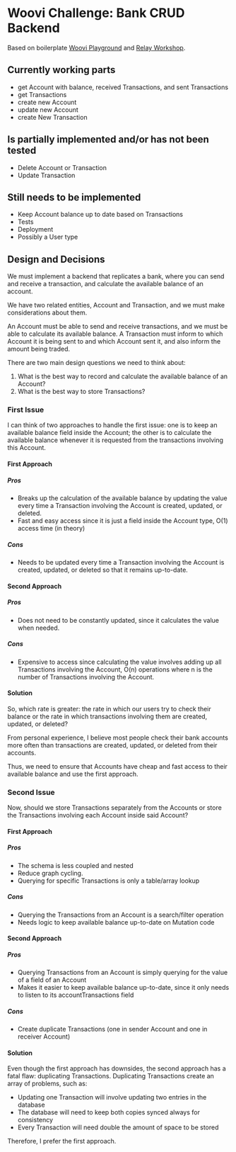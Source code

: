 # Woovi Challenge: Bank CRUD Backend

Based on boilerplate [Woovi Playground](https://github.com/woovibr/woovi-playground) and [Relay Workshop](https://github.com/sibelius/relay-workshop).

## Currently working parts

- get Account with balance, received Transactions, and sent Transactions
- get Transactions
- create new Account
- update new Account
- create New Transaction

## Is partially implemented and/or has not been tested

- Delete Account or Transaction
- Update Transaction

## Still needs to be implemented

- Keep Account balance up to date based on Transactions
- Tests
- Deployment
- Possibly a User type

## Design and Decisions

We must implement a backend that replicates a bank, where you can send and receive a transaction, and calculate the available balance of an account. 

We have two related entities, Account and Transaction, and we must make considerations about them.

An Account must be able to send and receive transactions, and we must be able to calculate its available balance. A Transaction must inform to which Account it is being sent to and which Account sent it, and also inform the amount being traded.

There are two main design questions we need to think about:

1. What is the best way to record and calculate the available balance of an Account?
2. What is the best way to store Transactions?

### First Issue

I can think of two approaches to handle the first issue: one is to keep an available balance field inside the Account; the other is to calculate the available balance whenever it is requested from the transactions involving this Account.

#### First Approach

##### Pros

- Breaks up the calculation of the available balance by updating the value every time a Transaction involving the Account is created, updated, or deleted.
- Fast and easy access since it is just a field inside the Account type, O(1) access time (in theory)

##### Cons

- Needs to be updated every time a Transaction involving the Account is created, updated, or deleted so that it remains up-to-date.

#### Second Approach

##### Pros

- Does not need to be constantly updated, since it calculates the value when needed.

##### Cons

- Expensive to access since calculating the value involves adding up all Transactions involving the Account, O(n) operations where n is the number of Transactions involving the Account.

#### Solution

So, which rate is greater: the rate in which our users try to check their balance or the rate in which transactions involving them are created, updated, or deleted?

From personal experience, I believe most people check their bank accounts more often than transactions are created, updated, or deleted from their accounts. 

Thus, we need to ensure that Accounts have cheap and fast access to their available balance and use the first approach.

### Second Issue

Now, should we store Transactions separately from the Accounts or store the Transactions involving each Account inside said Account?

#### First Approach

##### Pros

- The schema is less coupled and nested
- Reduce graph cycling.
- Querying for specific Transactions is only a table/array lookup

##### Cons

- Querying the Transactions from an Account is a search/filter operation
- Needs logic to keep available balance up-to-date on Mutation code

#### Second Approach

##### Pros

- Querying Transactions from an Account is simply querying for the value of a field of an Account
- Makes it easier to keep available balance up-to-date, since it only needs to listen to its accountTransactions field

##### Cons

- Create duplicate Transactions (one in sender Account and one in receiver Account)

#### Solution

Even though the first approach has downsides, the second approach has a fatal flaw: duplicating Transactions. Duplicating Transactions create an array of problems, such as:

- Updating one Transaction will involve updating two entries in the database
- The database will need to keep both copies synced always for consistency
- Every Transaction will need double the amount of space to be stored

Therefore, I prefer the first approach.
